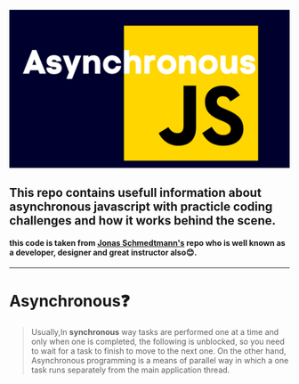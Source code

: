 ![logo](./img/asyncJS.png)
## This repo contains usefull information about asynchronous javascript with practicle coding challenges and how it works behind the scene.
#### this code is taken from [Jonas Schmedtmann's](https://github.com/jonasschmedtmann/complete-javascript-course) repo who is well known as a developer, designer and great instructor also😊. 
_________________________________________________________________________________________________________________________________________________________________________________
# Asynchronous❓

>Usually,In **synchronous** way tasks are performed one at a time and only when one is completed, the following is unblocked, so you need to wait for a task to finish to move to the next one.
>On the other hand, Asynchronous programming is a means of parallel way in which a one task runs separately from the main application thread.